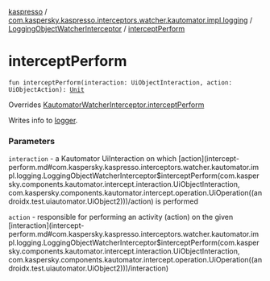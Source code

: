 [kaspresso](../../index.md) / [com.kaspersky.kaspresso.interceptors.watcher.kautomator.impl.logging](../index.md) / [LoggingObjectWatcherInterceptor](index.md) / [interceptPerform](./intercept-perform.md)

# interceptPerform

`fun interceptPerform(interaction: UiObjectInteraction, action: UiObjectAction): `[`Unit`](https://kotlinlang.org/api/latest/jvm/stdlib/kotlin/-unit/index.html)

Overrides [KautomatorWatcherInterceptor.interceptPerform](../../com.kaspersky.kaspresso.interceptors.watcher.kautomator/-kautomator-watcher-interceptor/intercept-perform.md)

Writes info to [logger](#).

### Parameters

`interaction` - a Kautomator UiInteraction on which [action](intercept-perform.md#com.kaspersky.kaspresso.interceptors.watcher.kautomator.impl.logging.LoggingObjectWatcherInterceptor$interceptPerform(com.kaspersky.components.kautomator.intercept.interaction.UiObjectInteraction, com.kaspersky.components.kautomator.intercept.operation.UiOperation((androidx.test.uiautomator.UiObject2)))/action) is performed

`action` - responsible for performing an activity (action) on the given [interaction](intercept-perform.md#com.kaspersky.kaspresso.interceptors.watcher.kautomator.impl.logging.LoggingObjectWatcherInterceptor$interceptPerform(com.kaspersky.components.kautomator.intercept.interaction.UiObjectInteraction, com.kaspersky.components.kautomator.intercept.operation.UiOperation((androidx.test.uiautomator.UiObject2)))/interaction)